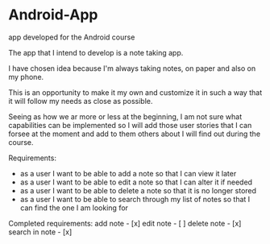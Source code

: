 # Android-App
app developed for the Android course

The app that I intend to develop is a note taking app.

I have chosen idea because I'm always taking notes, on paper and also on my phone.

This is an opportunity to make it my own and customize it in such a way that it will follow my needs as close as possible.

Seeing as how we ar more or less at the beginning, I am not sure what capabilities can be implemented so I will add those user stories that I can forsee at the moment and add to them others about I will find out during the course.

Requirements:

- as a user I want to be able to add a note so that I can view it later
- as a user I want to be able to edit a note so that I can alter it if needed
- as a user I want to be able to delete a note so that it is no longer stored
- as a user I want to be able to search through my list of notes so that I can find the one I am looking for

Completed requirements:
add note       - [x]
edit note      - [ ]
delete note    - [x]
search in note - [x]
